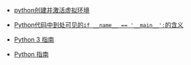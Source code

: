 * [python创建并激活虚拟环境](Python/create_and_active_virtual_env.md)

* [Python代码中到处可见的`if __name__ == '__main__':`的含义](Python/if_name_equal_main.md)

* [Python 3 指南](https://www.runoob.com/python3/python3-tutorial.html)

* [Python 指南](https://liaoxuefeng.com/books/python/introduction/index.html)

